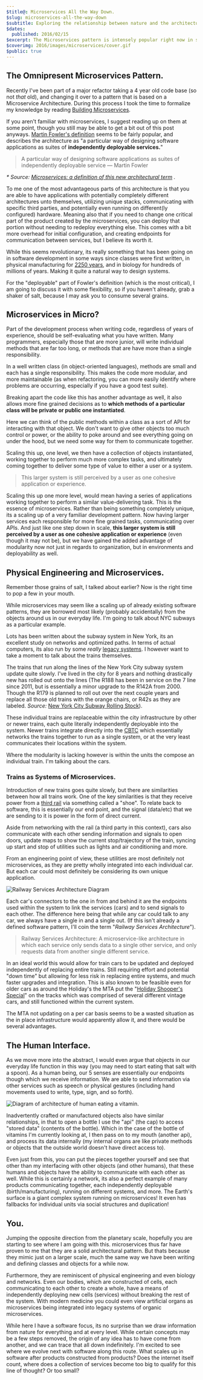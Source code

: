 ```yaml
---
$title@: Microservices All the Way Down.
$slug: microservices-all-the-way-down
$subtitle: Exploring the relationship between nature and the architectures we invent.
$dates:
  published: 2016/02/15
$excerpt: The Microservices pattern is intensely popular right now in software development, but in other fields it always has been. In a way its even been around in software for longer than we think too.
$coverimg: 2016/images/microservices/cover.gif
$public: true
---
```


## The Omnipresent Microservices Pattern.
Recently I've been part of a major refactor taking a 4 year old code base (so not _that_ old), and changing it over to a pattern that is based on a Microservice Architecture. During this process I took the time to formalize my knowledge by reading [Building Microservices](http://shop.oreilly.com/product/0636920033158.do).

If you aren't familiar with microservices, I suggest reading up on them at some point, though you still may be able to get a bit out of this post anyways. [Martin Fowler's definition](http://martinfowler.com/articles/microservices.html) seems to be fairly popular, and describes the architecture as "a particular way of designing software applications as suites of **independently deployable services.**"

> A particular way of designing software applications as suites of independently deployable service <span>— Martin Fowler</span>

<span class="fade">_\* Source: [Microservices: a definition of this new architectural term](http://martinfowler.com/articles/microservices.html) ._</span>

To me one of the most advantageous parts of this architecture is that you are able to have applications with potentially completely different architectures unto themselves, utilizing unique stacks, communicating with specific third parties, and potentially even running on different(ly configured) hardware. Meaning also that if you need to change one critical part of the product created by the microservices, you can deploy that portion without needing to redeploy everything else. This comes with a bit more overhead for initial configuration, and creating endpoints for communication between services, but I believe its worth it.

While this seems revolutionary, its really something that has been going on in software development in some ways since classes were first written, in physical manufacturing for [2250 years](https://en.wikipedia.org/wiki/Interchangeable_parts#First_Use), and in biology for hundreds of millions of years. Making it quite a natural way to design systems.

For the "deployable" part of Fowler's definition (which is the most critical), I am going to discuss it with some flexibility, so if you haven't already, grab a shaker of salt, because I may ask you to consume several grains.

## Microservices in Micro?

Part of the development process when writing code, regardless of years of experience, should be self-evaluating what you have written. Many programmers, especially those that are more junior, will write individual methods that are far too long, or methods that are have more than a single responsibility.

In a well written class (in object-oriented languages), methods are small and each has a single responsibility. This makes the code more modular, and more maintainable (as when refactoring, you can more easily identify where problems are occurring, especially if you have a good test suite).

Breaking apart the code like this has another advantage as well, it also allows more fine grained decisions as to **which methods of a particular class will be private or public one instantiated**.

Here we can think of the public methods within a class as a sort of API for interacting with that object. We don't want to give other objects too much control or power, or the ability to poke around and see everything going on under the hood, but we need some way for them to communicate together.

Scaling this up, one level, we then have a collection of objects instantiated, working together to perform much more complex tasks, and ultimately coming together to deliver some type of value to either a user or a system.

> This larger system is still perceived by a user as one cohesive application or experience.

Scaling this up one more level, would mean having a series of applications working together to perform a similar value-delivering task. This is the essence of microservices. Rather than being something completely unique, its a scaling up of a very familiar development pattern. Now having larger services each responsible for more fine grained tasks, communicating over APIs. And just like one step down in scale, **this larger system is still perceived by a user as one cohesive application or experience** (even though it may not be), but we have gained the added advantage of modularity now not just in regards to organization, but in environments and deployability as well.

## Physical Engineering and Microservices.

Remember those grains of salt, I talked about earlier? Now is the right time to pop a few in your mouth.

While microservices may seem like a scaling up of already existing software patterns, they are borrowed most likely (probably accidentally) from the objects around us in our everyday life. I'm going to talk about NYC subways as a particular example.

Lots has been written about the subway system in New York, its an excellent study on networks and optimized paths. In terms of actual computers, its also run by some *really* [legacy systems](http://gothamist.com/2015/07/28/subway_steampunk_video.php). I however want to take a moment to talk about the trains themselves.

The trains that run along the lines of the New York City subway system update quite slowly. I've lived in the city for 8 years and nothing drastically new has rolled out onto the lines (The R188 has been in service on the 7 line since 2011, but is essentially a minor upgrade to the R142A from 2000. Though the R179 is planned to roll out over the next couple years and replace all those old trains with the orange chairs, or R42s as they are labeled. <span class="fade">_Source:_ [New York City Subway Rolling Stock](https://en.wikipedia.org/wiki/New_York_City_Subway_rolling_stock)</span>).

These individual trains are replaceable within the city infrastructure by other or newer trains, each quite literally independently deployable into the system. Newer trains integrate directly into the [CBTC](https://en.wikipedia.org/wiki/Communications-based_train_control) which essentially networks the trains together to run as a single system, or at the very least communicates their locations within the system.

Where the modularity is lacking however is within the units the compose an individual train. I'm talking about the cars.

### Trains as Systems of Microservices.

Introduction of new trains goes quite slowly, but there are similarities between how all trains work. One of the key similarities is that they receive power from a [third rail](https://en.wikipedia.org/wiki/Third_rail) via something called a "shoe". To relate back to software, this is essentially our end point, and the signal (data/etc) that we are sending to it is power in the form of direct current.

Aside from networking with the rail (a third party in this context), cars also communicate with each other sending information and signals to open doors, update maps to show the current stop/trajectory of the train, syncing up start and stop of utilities such as lights and air conditioning and more.

From an engineering point of view, these utilities are most definitely not microservices, as they are pretty wholly integrated into each individual car. But each car  could most definitely be considering its own unique application.


<img src="/static/images/blog/microservices/railway_services_architecture.png" alt="Railway Services Architecture Diagram"/>


Each car's connectors to the one in from and behind it are the endpoints used within the system to link the services (cars) and to send signals to each other. The difference here being that while any car could talk to any car, we always have a single in and a single out. (If this isn't already a defined software pattern, I'll coin the term "*Railway Services Architecture*").

> Railway Services Architecture: A microservice-like architecture in which each service only sends data to a single other service, and only requests data from another single different service.

In an ideal world this would allow for train cars to be updated and deployed independently of replacing entire trains. Still requiring effort and potential "down time" but allowing for less risk in replacing entire systems, and much faster upgrades and integration. This is also known to be feasible even for older cars as around the Holiday's the MTA put the "[Holiday Shooper's Special](https://en.wikipedia.org/wiki/New_York_City_Subway_rolling_stock)" on the tracks which was comprised of several different vintage cars, and still functioned within the current system.

The MTA not updating on a per car basis seems to be a wasted situation as the in place infrastructure would apparently allow it, and there would be several advantages.

## The Human Interface.

As we move more into the abstract, I would even argue that objects in our everyday life function in this way (you may need to start eating that salt with a spoon). As a human being, our 5 senses are essentially our endpoints though which we receive information. We are able to send information via other services such as speech or physical gestures (including hand movements used to write, type, sign, and so forth).

<img src="/static/images/blog/microservices/vitamin_architecture.png" alt="Diagram of architecture of human eating a vitamin." />

Inadvertently crafted or manufactured objects also have similar relationships, in that to open a bottle I use the "api" (the cap) to access "stored data" (contents of the bottle). Which in the case of the bottle of vitamins I'm currently looking at, I then pass on to my mouth (another api), and process its data internally (my internal organs are like private methods or objects that the outside world doesn't have direct access to).

Even just from this, you can put the pieces together yourself and see that other than my interfacing with other objects (and other humans), that these humans and objects have the ability to communicate with each other as well. While this is certainly a network, its also a perfect example of many products communicating together, each independently deployable (birth/manufacturing), running on different systems, and more. The Earth's surface is a giant complex system running on microservices! It even has fallbacks for individual units via social structures and duplication!

## You.

Jumping the opposite direction from the planetary scale, hopefully you are starting to see where I am going with this. microservices thus far have proven to me that they are a solid architectural pattern. But thats because they mimic just on a larger scale, much the same way we have been writing and defining classes and objects for a while now.

Furthermore, they are reminiscent of physical engineering and even biology and networks. Even our bodies, which are constructed of cells, each communicating to each other to create a whole, have a means of independently deploying new cells (services) without breaking the rest of the system. With modern medicine you could even view artificial organs as microservices being integrated into legacy systems of organic microservices.

While here I have a software focus, its no surprise than we draw information from nature for everything and at every level. While certain concepts may be a few steps removed, the origin of any idea has to have come from another, and we can trace that all down indefinitely. I'm excited to see where we evolve next with software along this route. What scales up in software after products constructed from products? Does the internet itself count, where does a collection of services become too big to qualify for this line of thought? Or too small?
